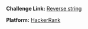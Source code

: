 **Challenge Link:** [Reverse string](https://www.hackerrank.com/contests/90-days-of-coding/challenges/reverse-string-46)

**Platform:** [HackerRank](https://hackerrank.com/)
